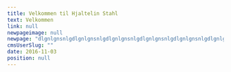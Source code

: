 ```yaml
---
title: Velkommen til Hjaltelin Stahl
text: Velkommen
link: null
newpageimage: null
newpage: "dlgnlgnsnlgdlgnlgnsnlgdlgnlgnsnlgdlgnlgnsnlgdlgnlgnsnlgdlgnlgnsnlgdlgnlgnsnlgdlgnlgnsnlgdlgnlgnsnlgdlgnlgnsnlgdlgnlgnsnlgdlgnlgnsnlgdlgnlgnsnlgdlgnlgnsnlgdlgnlgnsnlgdlgnlgnsnlgdlgnlgnsnlgdlgnlgnsnlgdlgnlgnsnlg\n\n\n"
cmsUserSlug: ""
date: 2016-11-03 
position: null
---
```


